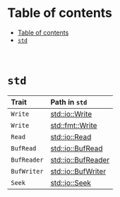 # Table of contents
- [Table of contents](#table-of-contents)
- [`std`](#std)

<br>

# `std`
|Trait|Path in `std`|
|:----|:------------|
|`Write`|[std::io::Write](https://doc.rust-lang.org/stable/std/io/trait.Write.html)|
|`Write`|[std::fmt::Write](https://doc.rust-lang.org/stable/std/fmt/trait.Write.html)|
|`Read`|[std::io::Read](https://doc.rust-lang.org/stable/std/io/trait.Read.html)|
|`BufRead`|[std::io::BufRead](https://doc.rust-lang.org/stable/std/io/trait.BufRead.html)|
|`BufReader`|[std::io::BufReader](https://doc.rust-lang.org/stable/std/io/struct.BufReader.html)|
|`BufWriter`|[std::io::BufWriter](https://doc.rust-lang.org/stable/std/io/struct.BufWriter.html)|
|`Seek`|[std::io::Seek](https://doc.rust-lang.org/stable/std/io/trait.Seek.html)|

<br>
